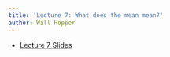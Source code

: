 ```yaml
---
title: 'Lecture 7: What does the mean mean?'
author: Will Hopper
---
```


* [Lecture 7 Slides]({{site.baseurl}}/lectures/What_does_the_mean_mean?/What-does-the-mean-mean.html) 
